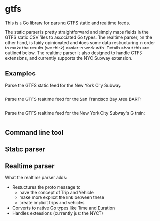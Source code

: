 # gtfs

This is a Go library for parsing GTFS static and realtime feeds.

The static parser is pretty straightforward and simply maps fields in the 
    GTFS static CSV files to associated Go types.
The realtime parser, on the other hand, is fairly opinionated and does
    some data restructuring in order to make the results (we think)
    easier to work with.
Details about this are outlined below.
The realtime parser is also designed to handle GTFS extensions, and currently
   supports the NYC Subway extension.

## Examples

Parse the GTFS static feed for the New York City Subway:

```go

```

Parse the GTFS realtime feed for the San Francisco Bay Area BART:

```go

```

Parse the GTFS realtime feed for the New York City Subway's G train:

```go

```

## Command line tool

## Static parser

## Realtime parser

What the realtime parser adds:

- Restuctures the proto message to
  - have the concept of Trip and Vehicle
  - make more explicit the link between these
  - create implicit trips and vehicles
- Converts to native Go types like Time and Duration
- Handles extensions (currently just the NYCT)
